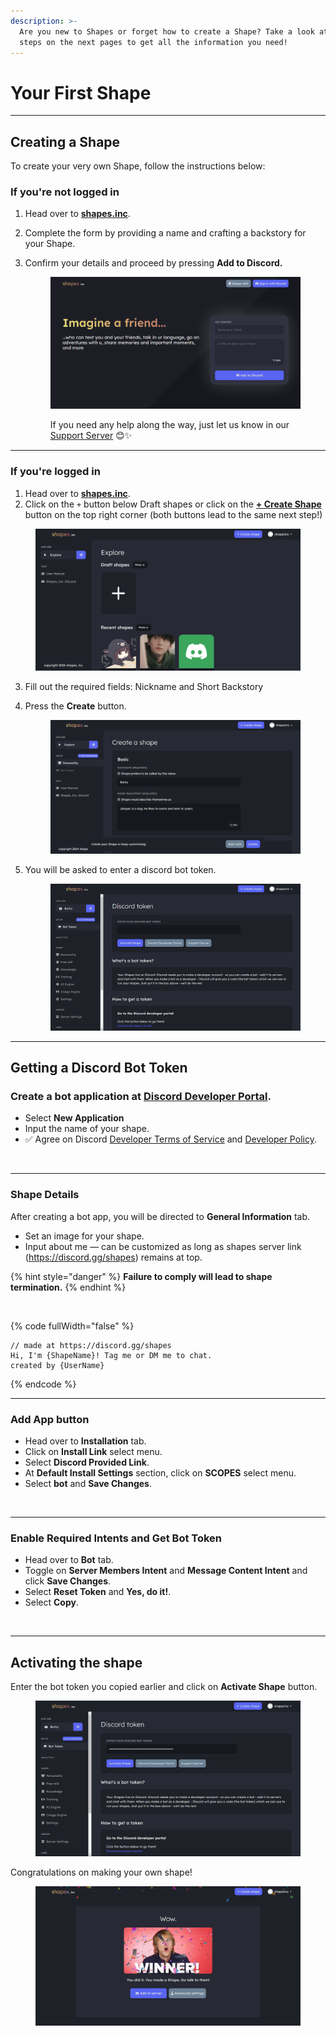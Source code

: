 ```yaml
---
description: >-
  Are you new to Shapes or forget how to create a Shape? Take a look at the
  steps on the next pages to get all the information you need!
---
```


# Your First Shape

***

## Creating a Shape

To create your very own Shape, follow the instructions below:

### If you're not logged in

1. Head over to [**shapes.inc**](https://shapes.inc/).
2. Complete the form by providing a name and crafting a backstory for your Shape.
3.  Confirm your details and proceed by pressing **Add to Discord.**

    <figure><img src="../../.gitbook/assets/image (1) (1) (1) (1) (1) (1) (1) (1) (1) (1) (1) (1).png" alt=""><figcaption><p>If you need any help along the way, just let us know in our <a href="https://discord.gg/shapes">Support Server</a> 😊✨</p></figcaption></figure>

***

### If you're logged in

1. Head over to [**shapes.inc**](https://shapes.inc/).
2. Click on the `+` button below Draft shapes or click on the [**+ Create Shape**](https://shapes.inc/create) button on the top right corner (both buttons lead to the same next step!)

<figure><img src="../../.gitbook/assets/image (2) (1) (1) (1) (1) (1) (1) (1) (1) (1).png" alt=""><figcaption></figcaption></figure>

3. Fill out the required fields: Nickname and Short Backstory
4.  Press the **Create** button.

    <figure><img src="../../.gitbook/assets/image (3) (1) (1) (1) (1) (1) (1).png" alt=""><figcaption></figcaption></figure>


5.  You will be asked to enter a discord bot token.&#x20;

    <div align="center">

    <figure><img src="../../.gitbook/assets/image (78).png" alt=""><figcaption></figcaption></figure>

    </div>

***

## Getting a Discord Bot Token

### **Create a bot application** at [Discord Developer Portal](https://discord.com/developers/applications/).

* Select **New Application**
* Input the name of your shape.
* ✅ Agree on Discord [Developer Terms of Service](https://discord.com/developers/docs/policies-and-agreements/developer-terms-of-service) and [Developer Policy](https://discord.com/developers/docs/policies-and-agreements/developer-policy).

<figure><img src="../../.gitbook/assets/lv_0_20240509051607.gif" alt=""><figcaption></figcaption></figure>

***

### Shape Details

After creating a bot app, you will be directed to **General Information** tab.

* Set an image for your shape.
* Input about me — can be customized as long as shapes server link (https://discord.gg/shapes) remains at top.

{% hint style="danger" %}
**Failure to comply will lead to shape termination.**
{% endhint %}

<figure><img src="../../.gitbook/assets/lv_0_20240509055319.gif" alt=""><figcaption></figcaption></figure>

{% code fullWidth="false" %}
```
// made at https://discord.gg/shapes
Hi, I'm {ShapeName}! Tag me or DM me to chat.
created by {UserName}
```
{% endcode %}

***

### **Add App button**

* Head over to **Installation** tab.
* Click on **Install Link** select menu.
* Select **Discord Provided Link**.
* At **Default Install Settings** section, click on **SCOPES** select menu.
* Select **bot** and **Save Changes**.

<figure><img src="../../.gitbook/assets/lv_0_20240509060739.gif" alt=""><figcaption></figcaption></figure>

***

### **Enable Required Intents and Get Bot Token**

* Head over to **Bot** tab.
* Toggle on **Server Members Intent** and **Message Content Intent** and click **Save Changes**.
* Select **Reset Token** and **Yes, do it!**.
* Select **Copy**.

<figure><img src="../../.gitbook/assets/lv_0_20240509065826.gif" alt=""><figcaption></figcaption></figure>

***

## Activating the shape

Enter the bot token you copied earlier and click on **Activate Shape** button.

<figure><img src="../../.gitbook/assets/Screenshot 2024-05-31 025613.png" alt=""><figcaption></figcaption></figure>

Congratulations on making your own shape!

<figure><img src="../../.gitbook/assets/image (68).png" alt=""><figcaption></figcaption></figure>
